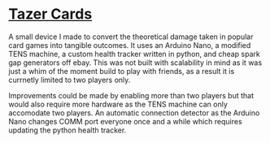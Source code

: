 # [Tazer Cards](https://youtu.be/0fpzKOLWwhQ?si=C4kyu5y1s3HWvBQp)
A small device I made to convert the theoretical damage taken in popular card games into tangible outcomes. It uses an Arduino Nano, a modified TENS machine, a custom health tracker written in python, and cheap spark gap generators off ebay.
This was not built with scalability in mind as it was just a whim of the moment build to play with friends, as a result it is currnetly limited to two players only.

Improvements could be made by enabling more than two players but that would also require more hardware as the TENS machine can only accomodate two players. An automatic connection detector as the Arduino Nano changes COMM port everyone once and a while which requires updating the python health tracker.
